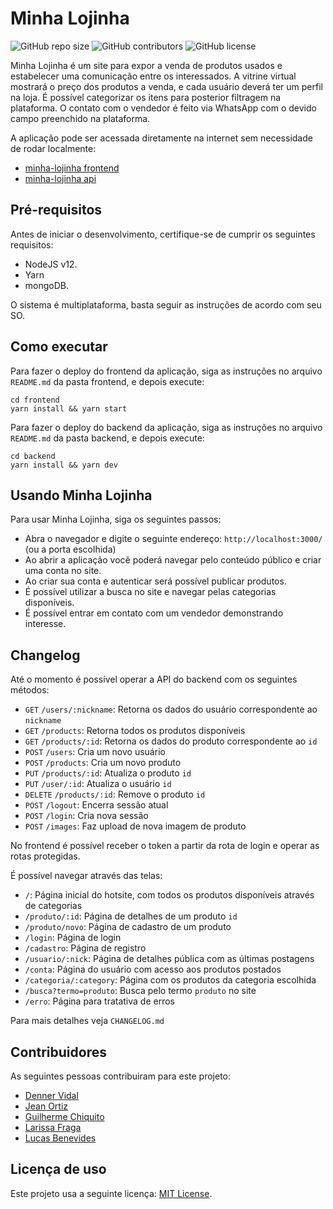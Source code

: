 # Minha Lojinha

<!--- Exemplos de badges. Acesse https://shields.io para outras opções. Você pode querer incluir informações de dependencias, build, testes, licença, etc. --->
![GitHub repo size](https://img.shields.io/github/repo-size/dennervidal/progweb-template)
![GitHub contributors](https://img.shields.io/github/contributors/dennervidal/progweb-template)
![GitHub license](https://img.shields.io/github/license/dennervidal/progweb-template)

Minha Lojinha é um site para expor a venda de produtos usados e estabelecer uma comunicação entre os interessados.
A vitrine virtual mostrará o preço dos produtos a venda, e cada usuário deverá ter um perfil na loja.
É possível categorizar os itens para posterior filtragem na plataforma. O contato com o vendedor é feito via WhatsApp com o devido campo preenchido na plataforma.

A aplicação pode ser acessada diretamente na internet sem necessidade de rodar localmente:
 - [minha-lojinha frontend](https://master.d3a74c944wx7vv.amplifyapp.com)
 - [minha-lojinha api](https://minha-lojinha-api.herokuapp.com/api/products)

## Pré-requisitos

Antes de iniciar o desenvolvimento, certifique-se de cumprir os seguintes requisitos:
<!--- Estes são alguns exemplos de requisitos. Adicione, duplique e remove como necessário --->
* NodeJS v12.
* Yarn
* mongoDB.

O sistema é multiplataforma, basta seguir as instruções de acordo com seu SO.

## Como executar

Para fazer o deploy do frontend da aplicação, siga as instruções no arquivo `README.md` da pasta frontend, e depois execute:

```
cd frontend
yarn install && yarn start
```

Para fazer o deploy do backend da aplicação, siga as instruções no arquivo `README.md` da pasta backend, e depois execute:

```
cd backend
yarn install && yarn dev
```

## Usando Minha Lojinha

Para usar Minha Lojinha, siga os seguintes passos:

* Abra o navegador e digite o seguinte endereço: `http://localhost:3000/` (ou a porta escolhida)
* Ao abrir a aplicação você poderá navegar pelo conteúdo público e criar uma conta no site.
* Ao criar sua conta e autenticar será possível publicar produtos.
* É possível utilizar a busca no site e navegar pelas categorias disponíveis.
* É possível entrar em contato com um vendedor demonstrando interesse.

## Changelog
Até o momento é possível operar a API do backend com os seguintes métodos:
- `GET` `/users/:nickname`: Retorna os dados do usuário correspondente ao `nickname`
- `GET` `/products`: Retorna todos os produtos disponíveis
- `GET` `/products/:id`: Retorna os dados do produto correspondente ao `id`
- `POST` `/users`: Cria um novo usuário
- `POST` `/products`: Cria um novo produto
- `PUT` `/products/:id`: Atualiza o produto `id`
- `PUT` `/user/:id`: Atualiza o usuário `id`
- `DELETE` `/products/:id`: Remove o produto `id`
- `POST` `/logout`: Encerra sessão atual
- `POST` `/login`: Cria nova sessão
- `POST` `/images`: Faz upload de nova imagem de produto

No frontend é possível receber o token a partir da rota de login e operar as rotas protegidas.

É possível navegar através das telas:
- `/`: Página inicial do hotsite, com todos os produtos disponíveis através de categorias
- `/produto/:id`: Página de detalhes de um produto `id`
- `/produto/novo`: Página de cadastro de um produto 
- `/login`: Página de login
- `/cadastro`: Página de registro
- `/usuario/:nick`: Página de detalhes pública com as últimas postagens
- `/conta`: Página do usuário com acesso aos produtos postados
- `/categoria/:category`: Página com os produtos da categoria escolhida
- `/busca?termo=produto`: Busca pelo termo `produto` no site
- `/erro`: Página para tratativa de erros

Para mais detalhes veja `CHANGELOG.md`

## Contribuidores

As seguintes pessoas contribuiram para este projeto:

* [Denner Vidal](https://github.com/dennervidal)
* [Jean Ortiz](https://github.com/Growx)
* [Guilherme Chiquito](https://github.com/chiquito27)
* [Larissa Fraga](https://github.com/LarissaFraga)
* [Lucas Benevides](https://github.com/lbenevides-s)

## Licença de uso

Este projeto usa a seguinte licença: [MIT License](https://opensource.org/licenses/MIT).
